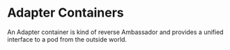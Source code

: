 # Adapter Containers

An Adapter container is kind of reverse Ambassador and provides a unified interface to a pod from the outside world.